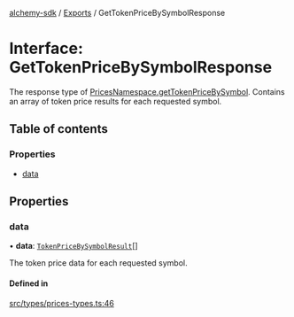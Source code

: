 [alchemy-sdk](../README.md) / [Exports](../modules.md) / GetTokenPriceBySymbolResponse

# Interface: GetTokenPriceBySymbolResponse

The response type of [PricesNamespace.getTokenPriceBySymbol](../classes/PricesNamespace.md#gettokenpricebysymbol).
Contains an array of token price results for each requested symbol.

## Table of contents

### Properties

- [data](GetTokenPriceBySymbolResponse.md#data)

## Properties

### data

• **data**: [`TokenPriceBySymbolResult`](TokenPriceBySymbolResult.md)[]

The token price data for each requested symbol.

#### Defined in

[src/types/prices-types.ts:46](https://github.com/stanleyjones/alchemy-sdk-js/blob/1bebd8bb/src/types/prices-types.ts#L46)
